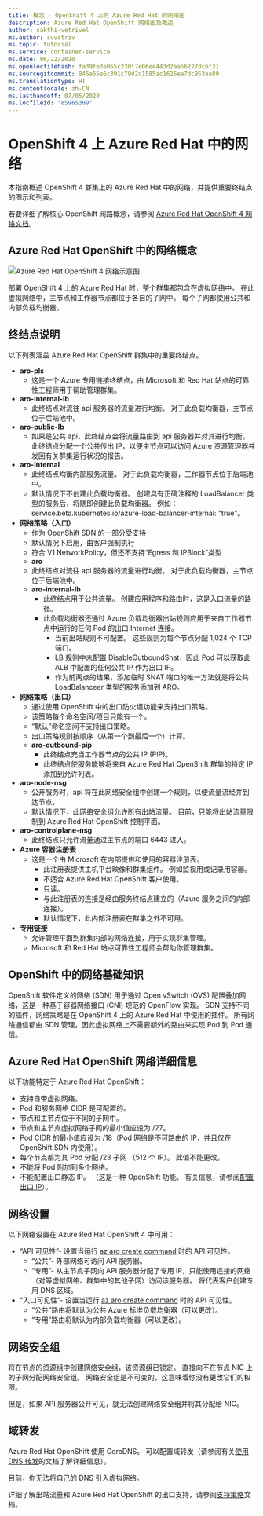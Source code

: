 ```yaml
---
title: 概念 - OpenShift 4 上的 Azure Red Hat 的网络图
description: Azure Red Hat OpenShift 网络图及概述
author: sakthi-vetrivel
ms.author: suvetriv
ms.topic: tutorial
ms.service: container-service
ms.date: 06/22/2020
ms.openlocfilehash: fa39fe3e065c230f7e06ee443d2aa56227dc6f31
ms.sourcegitcommit: 845a55e6c391c79d2c1585ac1625ea7dc953ea89
ms.translationtype: HT
ms.contentlocale: zh-CN
ms.lasthandoff: 07/05/2020
ms.locfileid: "85965309"
---
```

# <a name="networking-in-azure-red-hat-on-openshift-4"></a>OpenShift 4 上 Azure Red Hat 中的网络

本指南概述 OpenShift 4 群集上的 Azure Red Hat 中的网络，并提供重要终结点的图示和列表。

若要详细了解核心 OpenShift 网路概念，请参阅 [Azure Red Hat OpenShift 4 网络文档](https://docs.openshift.com/aro/4/networking/understanding-networking.html)。

## <a name="networking-concepts-in-azure-red-hat-openshift"></a>Azure Red Hat OpenShift 中的网络概念

![Azure Red Hat OpenShift 4 网络示意图](./media/concepts-networking/aro4-networking-diagram.png)

部署 OpenShift 4 上的 Azure Red Hat 时，整个群集都包含在虚拟网络中。 在此虚拟网络中，主节点和工作器节点都位于各自的子网中。 每个子网都使用公共和内部负载均衡器。

## <a name="explanation-of-endpoints"></a>终结点说明

以下列表涵盖 Azure Red Hat OpenShift 群集中的重要终结点。

* **aro-pls**
    * 这是一个 Azure 专用链接终结点，由 Microsoft 和 Red Hat 站点的可靠性工程师用于帮助管理群集。
* **aro-internal-lb**
    * 此终结点对流往 api 服务器的流量进行均衡。 对于此负载均衡器，主节点位于后端池中。
* **aro-public-lb**
    * 如果是公共 api，此终结点会将流量路由到 api 服务器并对其进行均衡。 此终结点分配一个公共传出 IP，以便主节点可以访问 Azure 资源管理器并发回有关群集运行状况的报告。
* **aro-internal**
    * 此终结点均衡内部服务流量。 对于此负载均衡器，工作器节点位于后端池中。
    * 默认情况下不创建此负载均衡器。 创建具有正确注释的 LoadBalancer 类型的服务后，将随即创建此负载均衡器。 例如：service.beta.kubernetes.io/azure-load-balancer-internal: "true"。
* **网络策略（入口）**
    * 作为 OpenShift SDN 的一部分受支持
    * 默认情况下启用，由客户强制执行
    * 符合 V1 NetworkPolicy，但还不支持“Egress 和 IPBlock”类型
    * **aro**
    * 此终结点对流往 api 服务器的流量进行均衡。 对于此负载均衡器，主节点位于后端池中。
  * **aro-internal-lb**
    * 此终结点用于公共流量。 创建应用程序和路由时，这是入口流量的路径。
    * 此负载均衡器还通过 Azure 负载均衡器出站规则应用于来自工作器节点中运行的任何 Pod 的出口 Internet 连接。
        * 当前出站规则不可配置。 这些规则为每个节点分配 1,024 个 TCP 端口。
        * LB 规则中未配置 DisableOutboundSnat，因此 Pod 可以获取此 ALB 中配置的任何公共 IP 作为出口 IP。
        * 作为前两点的结果，添加临时 SNAT 端口的唯一方法就是将公共 LoadBalanceer 类型的服务添加到 ARO。
* **网络策略（出口）**
    * 通过使用 OpenShift 中的出口防火墙功能来支持出口策略。
    * 该策略每个命名空间/项目只能有一个。
    * “默认”命名空间不支持出口策略。
    * 出口策略规则按顺序（从第一个到最后一个）计算。
    * **aro-outbound-pip**
        * 此终结点充当工作器节点的公共 IP (PIP)。
        * 此终结点使服务能够将来自 Azure Red Hat OpenShift 群集的特定 IP 添加到允许列表。
* **aro-node-nsg**
    * 公开服务时，api 将在此网络安全组中创建一个规则，以便流量流经并到达节点。
    * 默认情况下，此网络安全组允许所有出站流量。 目前，只能将出站流量限制到 Azure Red Hat OpenShift 控制平面。
* **aro-controlplane-nsg**
    * 此终结点只允许流量通过主节点的端口 6443 进入。
* **Azure 容器注册表**
    * 这是一个由 Microsoft 在内部提供和使用的容器注册表。
        * 此注册表提供主机平台映像和群集组件。 例如监视用或记录用容器。
        * 不适合 Azure Red Hat OpenShift 客户使用。  
        * 只读。
        * 与此注册表的连接是经由服务终结点建立的（Azure 服务之间的内部连接）。
        * 默认情况下，此内部注册表在群集之外不可用。
* **专用链接**
    * 允许管理平面到群集内部的网络连接，用于实现群集管理。
    * Microsoft 和 Red Hat 站点可靠性工程师会帮助你管理群集。

## <a name="networking-basics-in-openshift"></a>OpenShift 中的网络基础知识

OpenShift 软件定义的网络 (SDN) 用于通过 Open vSwitch (OVS) 配置叠加网络，这是一种基于容器网络接口 (CNI) 规范的 OpenFlow 实现。 SDN 支持不同的插件，网络策略是在 OpenShift 4 上的 Azure Red Hat 中使用的插件。 所有网络通信都由 SDN 管理，因此虚拟网络上不需要额外的路由来实现 Pod 到 Pod 通信。

## <a name="azure-red-hat-openshift-networking-specifics"></a>Azure Red Hat OpenShift 网络详细信息

以下功能特定于 Azure Red Hat OpenShift：
* 支持自带虚拟网络。
* Pod 和服务网络 CIDR 是可配置的。
* 节点和主节点位于不同的子网中。
* 节点和主节点虚拟网络子网的最小值应设为 /27。
* Pod CIDR 的最小值应设为 /18（Pod 网络是不可路由的 IP，并且仅在 OpenShift SDN 内使用）。
* 每个节点都为其 Pod 分配 /23 子网 （512 个 IP）。 此值不能更改。
* 不能将 Pod 附加到多个网络。
* 不能配置出口静态 IP。 （这是一种 OpenShift 功能。 有关信息，请参阅[配置出口 IP](https://docs.openshift.com/aro/4/networking/openshift_sdn/assigning-egress-ips.html)）。

## <a name="network-settings"></a>网络设置

以下网络设置在 Azure Red Hat OpenShift 4 中可用：

* “API 可见性”- 设置当运行 [az aro create command](tutorial-create-cluster.md#create-the-cluster) 时的 API 可见性。
    * “公共”- 外部网络可访问 API 服务器。
    * “专用”- 从主节点子网向 API 服务器分配了专用 IP，只能使用连接的网络（对等虚拟网络、群集中的其他子网）访问该服务器。 将代表客户创建专用 DNS 区域。
* “入口可见性”- 设置当运行 [az aro create command](tutorial-create-cluster.md#create-the-cluster) 时的 API 可见性。
    * “公共”路由将默认为公共 Azure 标准负载均衡器（可以更改）。
    * “专用”路由将默认为内部负载均衡器（可以更改）。

## <a name="network-security-groups"></a>网络安全组
将在节点的资源组中创建网络安全组，该资源组已锁定。 直接向不在节点 NIC 上的子网分配网络安全组。 网络安全组是不可变的，这意味着你没有更改它们的权限。 

但是，如果 API 服务器公开可见，就无法创建网络安全组并将其分配给 NIC。

## <a name="domain-forwarding"></a>域转发
Azure Red Hat OpenShift 使用 CoreDNS。 可以配置域转发（请参阅有关[使用 DNS 转发](https://docs.openshift.com/aro/4/networking/dns-operator.html#nw-dns-forward_dns-operator)的文档了解详细信息）。

目前，你无法将自己的 DNS 引入虚拟网络。


详细了解出站流量和 Azure Red Hat OpenShift 的出口支持，请参阅[支持策略](support-policies-v4.md)文档。
